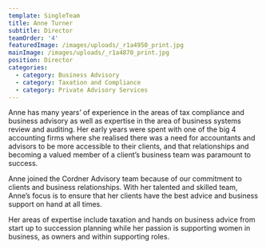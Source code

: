 ```yaml
---
template: SingleTeam
title: Anne Turner
subtitle: Director
teamOrder: '4'
featuredImage: /images/uploads/_r1a4950_print.jpg
mainImage: /images/uploads/_r1a4870_print.jpg
position: Director
categories:
  - category: Business Advisory
  - category: Taxation and Compliance
  - category: Private Advisory Services
---
```


Anne has many years’ of experience in the areas of tax compliance and business advisory as well as expertise in the area of business systems review and auditing. Her early years were spent with one of the big 4 accounting firms where she realised there was a need for accountants and advisors to be more accessible to their clients, and that relationships and becoming a valued member of a client’s business team was paramount to success.

Anne joined the Cordner Advisory team because of our commitment to clients and business relationships. With her talented and skilled team, Anne’s focus is to ensure that her clients have the best advice and business support on hand at all times.

Her areas of expertise include taxation and hands on business advice from start up to succession planning while her passion is supporting women in business, as owners and within supporting roles.
